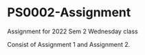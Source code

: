 # PS0002-Assignment
Assignment for 2022 Sem 2 Wednesday class

Consist of Assignment 1 and Assignment 2.
